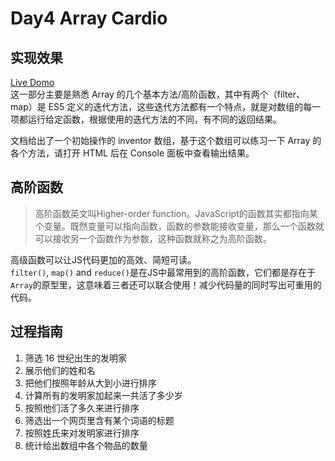 
# Day4 Array Cardio

## 实现效果
[Live Domo](http://htmlpreview.github.io/?https://github.com/Observer-L/JavaScript30/blob/master/04%20-%20Array%20Cardio%20Day%201/index.html)  
这一部分主要是熟悉 Array 的几个基本方法/高阶函数，其中有两个（filter、map）是 ES5 定义的迭代方法，这些迭代方法都有一个特点，就是对数组的每一项都运行给定函数，根据使用的迭代方法的不同，有不同的返回结果。

文档给出了一个初始操作的 inventor 数组，基于这个数组可以练习一下 Array 的各个方法，请打开 HTML 后在 Console 面板中查看输出结果。

## 高阶函数
> 高阶函数英文叫Higher-order function。JavaScript的函数其实都指向某个变量。既然变量可以指向函数，函数的参数能接收变量，那么一个函数就可以接收另一个函数作为参数，这种函数就称之为高阶函数。

高级函数可以让JS代码更加的高效、简短可读。  
`filter()`, `map()` and `reduce()`是在JS中最常用到的高阶函数，它们都是存在于`Array`的原型里，这意味着三者还可以联合使用！减少代码量的同时写出可重用的代码。



## 过程指南

1. 筛选 16 世纪出生的发明家  
2. 展示他们的姓和名  
3. 把他们按照年龄从大到小进行排序
4. 计算所有的发明家加起来一共活了多少岁
5. 按照他们活了多久来进行排序
6. 筛选出一个网页里含有某个词语的标题
7. 按照姓氏来对发明家进行排序
8. 统计给出数组中各个物品的数量
